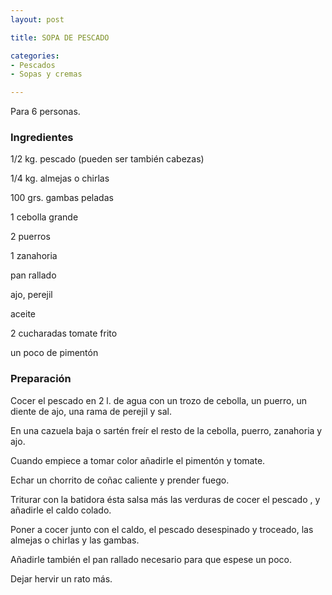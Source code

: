 ```yaml
---
layout: post

title: SOPA DE PESCADO

categories:
- Pescados
- Sopas y cremas

---
```

Para 6 personas.

<h3>Ingredientes</h3>

1/2 kg. pescado (pueden ser también cabezas)

1/4 kg. almejas o chirlas

100 grs. gambas peladas

1 cebolla grande

2 puerros

1 zanahoria

pan rallado

ajo, perejil

aceite

2 cucharadas tomate frito

un poco de pimentón

<h3>Preparación</h3>

Cocer el pescado en 2 l. de agua con un trozo de cebolla, un puerro, un diente de ajo, una rama de perejil y sal.

En una cazuela baja o sartén freír el resto de la cebolla, puerro, zanahoria y ajo.

Cuando empiece a tomar color añadirle el pimentón y tomate.

Echar un chorrito de coñac caliente y prender fuego.

Triturar con la batidora ésta salsa más las verduras de cocer el pescado , y añadirle el caldo colado.

Poner a cocer junto con el caldo, el pescado desespinado y troceado, las almejas o chirlas y las gambas.

Añadirle también el pan rallado necesario para que espese un poco.

Dejar hervir un rato más.